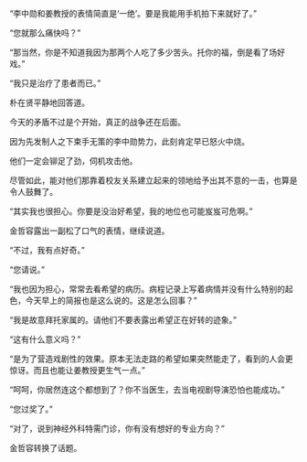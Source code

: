 “李中勋和姜教授的表情简直是‘一绝’。要是我能用手机拍下来就好了。”

“您就那么痛快吗？”

“那当然，你是不知道我因为那两个人吃了多少苦头。托你的福，倒是看了场好戏。”

“我只是治疗了患者而已。”

朴在贤平静地回答道。

今天的矛盾不过是个开始，真正的战争还在后面。

因为先发制人之下束手无策的李中勋势力，此刻肯定早已怒火中烧。

他们一定会铆足了劲，伺机攻击他。

尽管如此，能对他们那靠着校友关系建立起来的领地给予出其不意的一击，也算是令人鼓舞了。

“其实我也很担心。你要是没治好希望，我的地位也可能岌岌可危啊。”

金哲容露出一副松了口气的表情，继续说道。

“不过，我有点好奇。”

“您请说。”

“我也因为担心，常常去看希望的病历。病程记录上写着病情并没有什么特别的起色，今天早上的简报也是这么说的。这是怎么回事？”

“我是故意拜托家属的。请他们不要表露出希望正在好转的迹象。”

“这有什么意义吗？”

“是为了营造戏剧性的效果。原本无法走路的希望如果突然能走了，看到的人会更惊讶。而且也能让姜教授更生气一点。”

“呵呵，你居然连这个都想到了？你不当医生，去当电视剧导演恐怕也能成功。”

“您过奖了。”

“对了，说到神经外科特需门诊，你有没有想好的专业方向？”

金哲容转换了话题。